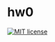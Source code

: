 # hw0

[![MIT license](https://img.shields.io/badge/license-MIT-blue.svg)](https://github.com/tihonovcore/fp-homework/blob/master/hw0/LICENSE)
